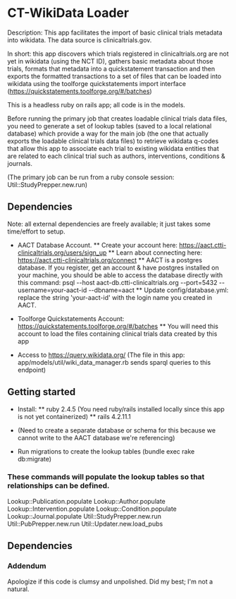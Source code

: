 # CT-WikiData Loader

Description:  This app facilitates the import of basic clinical trials metadata into wikidata. The data source is clinicaltrials.gov.

In short: this app discovers which trials registered in clinicaltrials.org are not yet in wikidata (using the NCT ID), 
gathers basic metadata about those trials, formats that metadata into a quickstatement transaction and then exports 
the formatted transactions to a set of files that can be loaded into wikidata using the toolforge quickstatements 
import interface (https://quickstatements.toolforge.org/#/batches)

This is a headless ruby on rails app; all code is in the models.

Before running the primary job that creates loadable clinical trials data files, you need to generate a set of lookup 
tables (saved to a local relational database) which provide a way for the main job (the one that actually exports the loadable 
clinical trials data files) to retrieve wikidata q-codes that allow this app to associate each trial to existing wikidata 
entities that are related to each clinical trial such as authors, interventions, conditions & journals.

(The primary job can be run from a ruby console session: Util::StudyPrepper.new.run)

## Dependencies

Note: all external dependencies are freely available; it just takes some time/effort to setup.

* AACT Database Account. 
** Create your account here: https://aact.ctti-clinicaltrials.org/users/sign_up
** Learn about connecting here: https://aact.ctti-clinicaltrials.org/connect
** AACT is a postgres database. If you register, get an account & have postgres installed on your machine, you should be able to access the database directly with this command:
   psql --host aact-db.ctti-clinicaltrials.org --port=5432 --username=your-aact-id --dbname=aact
** Update config/database.yml:  replace the string 'your-aact-id' with the login name you created in AACT.

* Toolforge Quickstatements Account: https://quickstatements.toolforge.org/#/batches
** You will need this account to load the files containing clinical trials data created by this app

* Access to https://query.wikidata.org/  (The file in this app:  app/models/util/wiki_data_manager.rb sends sparql queries to this endpoint)

## Getting started

* Install:
** ruby 2.4.5 (You need ruby/rails installed locally since this app is not yet containerized)
** rails 4.2.11.1

* (Need to create a separate database or schema for this because we cannot write to the AACT database we're referencing)
* Run migrations to create the lookup tables  (bundle exec rake db:migrate)  

### These commands will populate the lookup tables so that relationships can be defined.

Lookup::Publication.populate
Lookup::Author.populate
Lookup::Intervention.populate
Lookup::Condition.populate
Lookup::Journal.populate
Util::StudyPrepper.new.run
Util::PubPrepper.new.run
Util::Updater.new.load_pubs

## Dependencies


### Addendum

Apologize if this code is clumsy and unpolished. Did my best; I'm not a natural.

